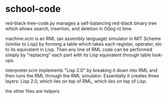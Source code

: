# school-code

red-black-tree-code.py manages a self-balancing red-black binary tree which allows search, insertion, and deletion in O(log n) time

machine.scm is an RML (an assembly language) simulator in MIT Scheme (similar to Lisp) by forming a table which takes each register, operater, etc to its equivalent in Lisp. Then any line of RML code can be performed simply by "replacing" each part with its Lisp equivalent through table look-ups.

interpreter.scm implements "Lisp 2.0" by breaking it down into RML and then runs the RML through the RML simulator. Essentially it creates three layers: Lisp 2.0, which lies on top of RML, which lies on top of Lisp.

the other files are helpers

